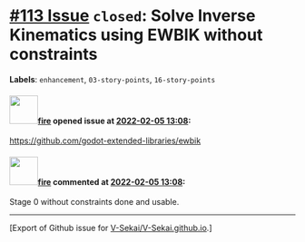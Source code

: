 # [\#113 Issue](https://github.com/V-Sekai/V-Sekai.github.io/issues/113) `closed`: Solve Inverse Kinematics using EWBIK without constraints
**Labels**: `enhancement`, `03-story-points`, `16-story-points`


#### <img src="https://avatars.githubusercontent.com/u/32321?u=c2e06a3d2b49a467aa907e54aa259516440267cc&v=4" width="50">[fire](https://github.com/fire) opened issue at [2022-02-05 13:08](https://github.com/V-Sekai/V-Sekai.github.io/issues/113):

https://github.com/godot-extended-libraries/ewbik

#### <img src="https://avatars.githubusercontent.com/u/32321?u=c2e06a3d2b49a467aa907e54aa259516440267cc&v=4" width="50">[fire](https://github.com/fire) commented at [2022-02-05 13:08](https://github.com/V-Sekai/V-Sekai.github.io/issues/113#issuecomment-1120254685):

Stage 0 without constraints done and usable.


-------------------------------------------------------------------------------



[Export of Github issue for [V-Sekai/V-Sekai.github.io](https://github.com/V-Sekai/V-Sekai.github.io).]
